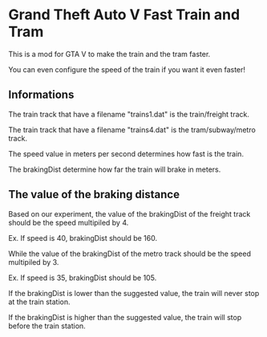# Grand Theft Auto V Fast Train and Tram
This is a mod for GTA V to make the train and the tram faster.

You can even configure the speed of the train if you want it even faster!

## Informations
The train track that have a filename "trains1.dat" is the train/freight track.

The train track that have a filename "trains4.dat" is the tram/subway/metro track.

The speed value in meters per second determines how fast is the train.

The brakingDist determine how far the train will brake in meters.

## The value of the braking distance

Based on our experiment, the value of the brakingDist of the freight track should be the speed multipiled by 4.

Ex. If speed is 40, brakingDist should be 160.

While the value of the brakingDist of the metro track should be the speed multipiled by 3.

Ex. If speed is 35, brakingDist should be 105.

If the brakingDist is lower than the suggested value, the train will never stop at the train station.

If the brakingDist is higher than the suggested value, the train will stop before the train station.
